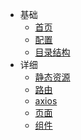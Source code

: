 * 基础
    * [首页](/)
    * [配置](config.md)
    * [目录结构](catalog.md)
* 详细
    * [静态资源](/static/)
    * [路由](/router/)
    * [axios](/axios/)
    * [页面](/pages/)
    * [组件](/components/)
